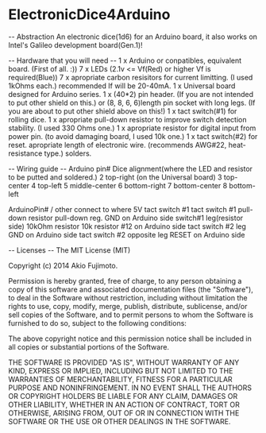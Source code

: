 ElectronicDice4Arduino
======================


--
Abstraction
An electronic dice(1d6) for an Arduino board, it also works on Intel's Galileo development board(Gen.1)!


--  Hardware that you will need  --
1 x Arduino or conpatibles, equivalent board. (First of all. :)) 
7 x LEDs (2.1v <= Vf(Red) or higher Vf is required(Blue))
7 x apropriate carbon resisitors for current limitting. (I used 1kOhms each.) recommended If will be 20-40mA.
1 x Universal board designed for Arduino series.
1 x (40*2) pin header. (If you are not intended to put other shield on this.)
or (8, 8, 6, 6)length pin socket with long legs.  (If you are about to put other shield above on this!)
1 x tact switch(#1) for rolling dice.
1 x apropriate pull-down resistor to improve switch detection stability.  (I used 330 Ohms one.)
1 x apropriate resistor for digital input from power pin. (to avoid damaging board, I used 10k one.)
1 x tact switch(#2) for reset.
apropriate length of electronic wire. (recommends AWG#22, heat-resistance type.)
solders.

-- Wiring guide --
Arduino pin#      Dice alignment(where the LED and resistor to be putted and soldered.)
2                 top-right (on the Universal board)
3                 top-center
4                 top-left
5                 middle-center
6                 bottom-right
7                 bottom-center
8                 bottom-left

ArduinoPin# / other         connect to where
5V                          tact switch #1
tact switch #1              pull-down resistor
pull-down reg.              GND on Arduino side
switch#1 leg(resistor side) 10kOhm resistor
10k resistor                #12 on Arduino side
tact switch #2 leg          GND on Arduino side
tact switch #2 opposite leg RESET on Arduino side


--  Licenses  --
The MIT License (MIT)

Copyright (c) 2014 Akio Fujimoto.

Permission is hereby granted, free of charge, to any person obtaining a copy
of this software and associated documentation files (the "Software"), to deal
in the Software without restriction, including without limitation the rights
to use, copy, modify, merge, publish, distribute, sublicense, and/or sell
copies of the Software, and to permit persons to whom the Software is
furnished to do so, subject to the following conditions:

The above copyright notice and this permission notice shall be included in
all copies or substantial portions of the Software.

THE SOFTWARE IS PROVIDED "AS IS", WITHOUT WARRANTY OF ANY KIND, EXPRESS OR
IMPLIED, INCLUDING BUT NOT LIMITED TO THE WARRANTIES OF MERCHANTABILITY,
FITNESS FOR A PARTICULAR PURPOSE AND NONINFRINGEMENT. IN NO EVENT SHALL THE
AUTHORS OR COPYRIGHT HOLDERS BE LIABLE FOR ANY CLAIM, DAMAGES OR OTHER
LIABILITY, WHETHER IN AN ACTION OF CONTRACT, TORT OR OTHERWISE, ARISING FROM,
OUT OF OR IN CONNECTION WITH THE SOFTWARE OR THE USE OR OTHER DEALINGS IN
THE SOFTWARE.
